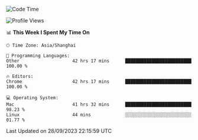 <!--START_SECTION:waka-->
![Code Time](http://img.shields.io/badge/Code%20Time-1%2C329%20hrs%2051%20mins-blue)

![Profile Views](http://img.shields.io/badge/Profile%20Views-0-blue)

📊 **This Week I Spent My Time On** 

```text
🕑︎ Time Zone: Asia/Shanghai

💬 Programming Languages: 
Other                    42 hrs 17 mins      █████████████████████████   100.00 % 

🔥 Editors: 
Chrome                   42 hrs 17 mins      █████████████████████████   100.00 % 

💻 Operating System: 
Mac                      41 hrs 32 mins      █████████████████████████   98.23 % 
Linux                    44 mins             ░░░░░░░░░░░░░░░░░░░░░░░░░   01.77 % 
```


 Last Updated on 28/09/2023 22:15:59 UTC
<!--END_SECTION:waka-->